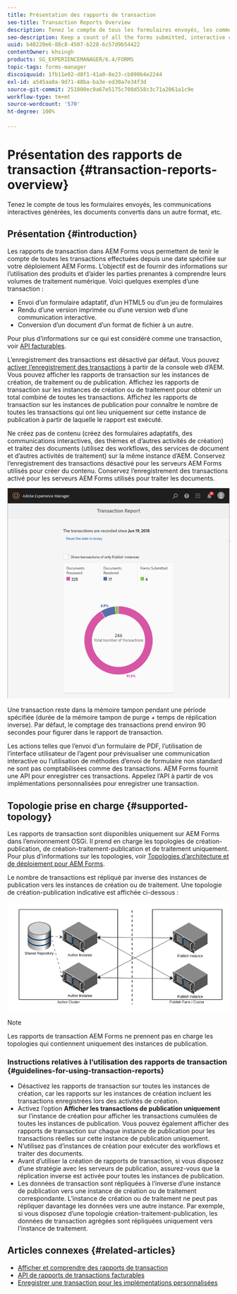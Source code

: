 ```yaml
---
title: Présentation des rapports de transaction
seo-title: Transaction Reports Overview
description: Tenez le compte de tous les formulaires envoyés, les communications interactives générées, les documents convertis dans un autre format, etc.
seo-description: Keep a count of all the forms submitted, interactive communication rendered, Documents converted to one format to another, and more
uuid: b40220e6-88c8-4507-b228-6c57d9b54422
contentOwner: khsingh
products: SG_EXPERIENCEMANAGER/6.4/FORMS
topic-tags: forms-manager
discoiquuid: 1fb11e02-d8f1-41a0-8e23-cb890b4e2244
exl-id: a545aa0a-9d71-48ba-ba3e-ed30a7e34f3d
source-git-commit: 251000ec9a67e5175c708d558c3c71a2061a1c9e
workflow-type: tm+mt
source-wordcount: '570'
ht-degree: 100%

---
```


# Présentation des rapports de transaction {#transaction-reports-overview}

Tenez le compte de tous les formulaires envoyés, les communications interactives générées, les documents convertis dans un autre format, etc.

## Présentation {#introduction}

Les rapports de transaction dans AEM Forms vous permettent de tenir le compte de toutes les transactions effectuées depuis une date spécifiée sur votre déploiement AEM Forms. L’objectif est de fournir des informations sur l’utilisation des produits et d’aider les parties prenantes à comprendre leurs volumes de traitement numérique. Voici quelques exemples d’une transaction :

* Envoi d’un formulaire adaptatif, d’un HTML5 ou d’un jeu de formulaires
* Rendu d’une version imprimée ou d’une version web d’une communication interactive.
* Conversion d’un document d’un format de fichier à un autre.

Pour plus d’informations sur ce qui est considéré comme une transaction, voir [API facturables](/help/forms/using/transaction-reports-billable-apis.md).

L’enregistrement des transactions est désactivé par défaut. Vous pouvez [activer l’enregistrement des transactions](/help/forms/using/viewing-and-understanding-transaction-reports.md#setting-up-transaction-reports) à partir de la console web d’AEM. Vous pouvez afficher les rapports de transaction sur les instances de création, de traitement ou de publication. Affichez les rapports de transaction sur les instances de création ou de traitement pour obtenir un total combiné de toutes les transactions. Affichez les rapports de transaction sur les instances de publication pour connaître le nombre de toutes les transactions qui ont lieu uniquement sur cette instance de publication à partir de laquelle le rapport est exécuté.

Ne créez pas de contenu (créez des formulaires adaptatifs, des communications interactives, des thèmes et d’autres activités de création) et traitez des documents (utilisez des workflows, des services de document et d’autres activités de traitement) sur la même instance d’AEM. Conservez l’enregistrement des transactions désactivé pour les serveurs AEM Forms utilisés pour créer du contenu. Conservez l’enregistrement des transactions activé pour les serveurs AEM Forms utilisés pour traiter les documents.

![sample-transaction-report-author-1](assets/sample-transaction-report-author-1.png)

Une transaction reste dans la mémoire tampon pendant une période spécifiée (durée de la mémoire tampon de purge + temps de réplication inverse). Par défaut, le comptage des transactions prend environ 90 secondes pour figurer dans le rapport de transaction.

Les actions telles que l’envoi d’un formulaire de PDF, l’utilisation de l’interface utilisateur de l’agent pour prévisualiser une communication interactive ou l’utilisation de méthodes d’envoi de formulaire non standard ne sont pas comptabilisées comme des transactions. AEM Forms fournit une API pour enregistrer ces transactions. Appelez l’API à partir de vos implémentations personnalisées pour enregistrer une transaction.

## Topologie prise en charge {#supported-topology}

Les rapports de transaction sont disponibles uniquement sur AEM Forms dans l’environnement OSGi. Il prend en charge les topologies de création-publication, de création-traitement-publication et de traitement uniquement. Pour plus d’informations sur les topologies, voir [Topologies d’architecture et de déploiement pour AEM Forms](/help/forms/using/transaction-reports-overview.md).

Le nombre de transactions est répliqué par inverse des instances de publication vers les instances de création ou de traitement. Une topologie de création-publication indicative est affichée ci-dessous :

![simple-author-publish-topology](assets/simple-author-publish-topology.png)

>[!NOTE]
>
>Les rapports de transaction AEM Forms ne prennent pas en charge les topologies qui contiennent uniquement des instances de publication.

### Instructions relatives à l’utilisation des rapports de transaction {#guidelines-for-using-transaction-reports}

* Désactivez les rapports de transaction sur toutes les instances de création, car les rapports sur les instances de création incluent les transactions enregistrées lors des activités de création.
* Activez l’option **Afficher les transactions de publication uniquement** sur l’instance de création pour afficher les transactions cumulées de toutes les instances de publication. Vous pouvez également afficher des rapports de transaction sur chaque instance de publication pour les transactions réelles sur cette instance de publication uniquement.
* N’utilisez pas d’instances de création pour exécuter des workflows et traiter des documents.
* Avant d’utiliser la création de rapports de transaction, si vous disposez d’une stratégie avec les serveurs de publication, assurez-vous que la réplication inverse est activée pour toutes les instances de publication.
* Les données de transaction sont répliquées à l’inverse d’une instance de publication vers une instance de création ou de traitement correspondante. L’instance de création ou de traitement ne peut pas répliquer davantage les données vers une autre instance. Par exemple, si vous disposez d’une topologie création-traitement-publication, les données de transaction agrégées sont répliquées uniquement vers l’instance de traitement.

## Articles connexes {#related-articles}

* [Afficher et comprendre des rapports de transaction](/help/forms/using/viewing-and-understanding-transaction-reports.md)
* [API de rapports de transactions facturables](/help/forms/using/transaction-reports-billable-apis.md)
* [Enregistrer une transaction pour les implémentations personnalisées](/help/forms/using/record-transaction-custom-implementation.md)
